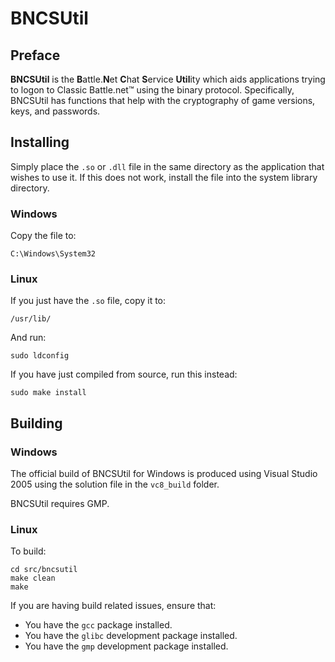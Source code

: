 # BNCSUtil
## Preface
**BNCSUtil** is the **B**attle.**N**et **C**hat **S**ervice **Util**ity which
aids applications trying to logon to Classic Battle.net&trade; using the binary
protocol. Specifically, BNCSUtil has functions that help with the cryptography
of game versions, keys, and passwords.

## Installing
Simply place the `.so` or `.dll` file in the same directory as the application
that wishes to use it. If this does not work, install the file into the system
library directory.

### Windows
Copy the file to:

```
C:\Windows\System32
```

### Linux
If you just have the `.so` file, copy it to:

```
/usr/lib/
```

And run:

```
sudo ldconfig
```

If you have just compiled from source, run this instead:

```
sudo make install
```

## Building
### Windows
The official build of BNCSUtil for Windows is produced using Visual Studio 2005
using the solution file in the `vc8_build` folder.

BNCSUtil requires GMP.

### Linux
To build:
```
cd src/bncsutil
make clean
make
```

If you are having build related issues, ensure that:

- You have the `gcc` package installed.
- You have the `glibc` development package installed.
- You have the `gmp` development package installed.
